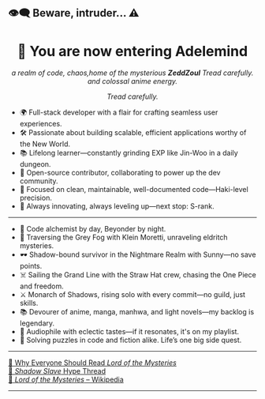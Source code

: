 ##  👁️‍🗨️ Beware, intruder... ⚠️
<h1 align="center">👑 You are now entering Adelemind</h1>
<p align="center"><em>a realm of code, chaos,home of the mysterious <strong>ZeddZoul</strong> Tread carefully. and colossal anime energy.</em></p>
<p align="center"><em>Tread carefully.</em></p>


* 🌍 Full-stack developer with a flair for crafting seamless user experiences.  
* 🛠️ Passionate about building scalable, efficient applications worthy of the New World.  
* 📚 Lifelong learner—constantly grinding EXP like Jin-Woo in a daily dungeon.  
* 🤝 Open-source contributor, collaborating to power up the dev community.  
* 🎯 Focused on clean, maintainable, well-documented code—Haki-level precision.  
* 🚀 Always innovating, always leveling up—next stop: S-rank.

---

* 🧠 Code alchemist by day, Beyonder by night.  
* 🌌 Traversing the Grey Fog with Klein Moretti, unraveling eldritch mysteries.  
* 🕶️ Shadow-bound survivor in the Nightmare Realm with Sunny—no save points.  
* ☠️ Sailing the Grand Line with the Straw Hat crew, chasing the One Piece and freedom.  
* ⚔️ Monarch of Shadows, rising solo with every commit—no guild, just skills.  
* 📚 Devourer of anime, manga, manhwa, and light novels—my backlog is legendary.  
* 🎵 Audiophile with eclectic tastes—if it resonates, it's on my playlist.  
* 🧩 Solving puzzles in code and fiction alike. Life’s one big side quest.

---

[🔗 Why Everyone Should Read *Lord of the Mysteries*](https://www.reddit.com/r/Fantasy/comments/oaamyc?utm_source=chatgpt.com)  
[🔗 *Shadow Slave* Hype Thread](https://www.reddit.com/r/ProgressionFantasy/comments/zvlpsn?utm_source=chatgpt.com)  
[📖 *Lord of the Mysteries* – Wikipedia](https://en.wikipedia.org/wiki/Lord_of_the_Mysteries?utm_source=chatgpt.com)

---


<!--
**ZeddZoul/zeddzoul** is a ✨ _special_ ✨ repository because its `README.md` (this file) appears on your GitHub profile.

Here are some ideas to get you started:

- 🔭 I’m currently working on ...
- 🌱 I’m currently learning ...
- 👯 I’m looking to collaborate on ...
- 🤔 I’m looking for help with ...
- 💬 Ask me about ...
- 📫 How to reach me: ...
- 😄 Pronouns: ...
- ⚡ Fun fact: ...
-->
